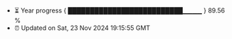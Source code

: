 - ⏳ Year progress { ██████████████████████████▁▁▁▁ } 89.56 %
- ⏰ Updated on Sat, 23 Nov 2024 19:15:55 GMT

